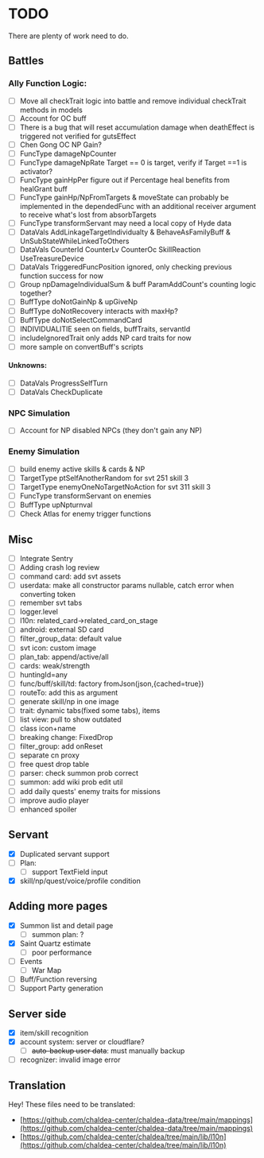 # TODO

There are plenty of work need to do.

## Battles

### Ally Function Logic:

- [ ] Move all checkTrait logic into battle and remove individual checkTrait methods in models
- [ ] Account for OC buff
- [ ] There is a bug that will reset accumulation damage when deathEffect is triggered
  not verified for gutsEffect
- [ ] Chen Gong OC NP Gain?
- [ ] FuncType damageNpCounter
- [ ] FuncType damageNpRate Target == 0 is target, verify if Target ==1 is activator?
- [ ] FuncType gainHpPer figure out if Percentage heal benefits from healGrant buff
- [ ] FuncType gainHp/NpFromTargets & moveState can probably be implemented in the dependedFunc with an additional
  receiver argument to receive what's lost from absorbTargets
- [ ] FuncType transformServant may need a local copy of Hyde data
- [ ] DataVals AddLinkageTargetIndividualty & BehaveAsFamilyBuff & UnSubStateWhileLinkedToOthers
- [ ] DataVals CounterId CounterLv CounterOc SkillReaction UseTreasureDevice
- [ ] DataVals TriggeredFuncPosition ignored, only checking previous function success for now
- [ ] Group npDamageIndividualSum & buff ParamAddCount's counting logic together?
- [ ] BuffType doNotGainNp & upGiveNp
- [ ] BuffType doNotRecovery interacts with maxHp?
- [ ] BuffType doNotSelectCommandCard
- [ ] INDIVIDUALITIE seen on fields, buffTraits, servantId
- [ ] includeIgnoredTrait only adds NP card traits for now
- [ ] more sample on convertBuff's scripts

#### Unknowns:

- [ ] DataVals ProgressSelfTurn
- [ ] DataVals CheckDuplicate

### NPC Simulation

- [ ] Account for NP disabled NPCs (they don't gain any NP)

### Enemy Simulation

- [ ] build enemy active skills & cards & NP
- [ ] TargetType ptSelfAnotherRandom for svt 251 skill 3
- [ ] TargetType enemyOneNoTargetNoAction for svt 311 skill 3
- [ ] FuncType transformServant on enemies
- [ ] BuffType upNpturnval
- [ ] Check Atlas for enemy trigger functions

## Misc

- [ ] Integrate Sentry
- [ ] Adding crash log review
- [ ] command card: add svt assets
- [ ] userdata: make all constructor params nullable, catch error when converting token
- [ ] remember svt tabs
- [ ] logger.level
- [ ] l10n: related_card->related_card_on_stage
- [ ] android: external SD card
- [ ] filter_group_data: default value
- [ ] svt icon: custom image
- [ ] plan_tab: append/active/all
- [ ] cards: weak/strength
- [ ] huntingId=any
- [ ] func/buff/skill/td: factory fromJson(json,{cached=true})
- [ ] routeTo: add this as argument
- [ ] generate skill/np in one image
- [ ] trait: dynamic tabs(fixed some tabs), items
- [ ] list view: pull to show outdated
- [ ] class icon+name
- [ ] breaking change: FixedDrop
- [ ] filter_group: add onReset
- [ ] separate cn proxy
- [ ] free quest drop table
- [ ] parser: check summon prob correct
- [ ] summon: add wiki prob edit util
- [ ] add daily quests' enemy traits for missions
- [ ] improve audio player
- [ ] enhanced spoiler

## Servant

- [x] Duplicated servant support
- [ ] Plan:
    - [ ] support TextField input
- [x] skill/np/quest/voice/profile condition

## Adding more pages

- [x] Summon list and detail page
    - [ ] summon plan: ?
- [x] Saint Quartz estimate
    - [ ] poor performance
- [ ] Events
    - [ ] War Map
- [ ] Buff/Function reversing
- [ ] Support Party generation

## Server side

- [x] item/skill recognition
- [x] account system: server or cloudflare?
    - [ ] ~~auto-backup user data~~: must manually backup
- [ ] recognizer: invalid image error

## Translation

Hey! These files need to be translated:

- [https://github.com/chaldea-center/chaldea-data/tree/main/mappings](https://github.com/chaldea-center/chaldea-data/tree/main/mappings)
- [https://github.com/chaldea-center/chaldea/tree/main/lib/l10n](https://github.com/chaldea-center/chaldea/tree/main/lib/l10n)
